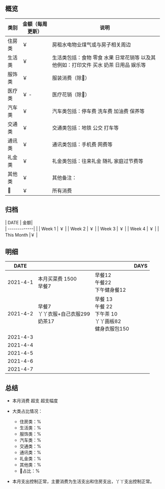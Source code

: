 ## 概览
| 类别           | 金额（每周更新）        |    说明 |
| -------------|-------------| -----|
| 住房类|￥ | 房租水电物业煤气或与房子相关周边
| 生活类| ￥    | 生活类包括：食物 零食 水果 日常花销等 以及其他例如：打印文件 买水 奶茶 日用品 娱乐等        |
|服饰类 | ￥ | 服装消费（除👶） |
|医疗类 | ￥ - | 医疗花销（除👶）
|汽车类 |￥ | 汽车类包括：停车费 洗车费 加油费 保养等
|交通类| ￥  | 交通类包括：地铁 公交 打车等
|通讯类 | ￥  | 通讯类包括：手机费 网费等
|礼金类 | ￥  | 礼金类包括：往来礼金 随礼 家庭过节费等
|其他类 | ￥  | 其他备注：
|👶 | ￥  | 所有消费

## 归档
| DATE           | 金额|      
| -------------|       |
| Week 1 | ￥  |
| Week 2 | ￥  |
| Week 3 | ￥   |
| Week 4 | ￥ |
| This Month |￥ |

## 明细
| DATE           |         |    |DAYS
| -------------|-------------| -----|---
| 2021-4-1      | 本月买菜费 1500 <br> 早餐7<br>  | 早餐12<br>午餐22<br>下午健身餐12 |
| 2021-4-2      | 早餐7<br>丫丫衣服+自己衣服299<br>奶茶17 | 早餐 13<br> 午餐 22 <br>下午茶 10 <br>丫丫画板82<br>健身衣服包150 |
| 2021-4-3      |||   
| 2021-4-4      |||
| 2021-4-5      |||
| 2021-4-6      |||
| 2021-4-7      |||


## 总结

- 本月消费  超支  超支幅度
- 大类占比情况：
  - 住房类：%
  - 生活类：%
  - 服饰类：%
  - 汽车类：%
  - 交通类：%
  - 通讯类：%
  - 礼金类：%
  - 其他类：%
  - 👶占比：%

- 本月支出控制正常，主要消费为生活支出和住房支出，丫丫支出控制正常。
